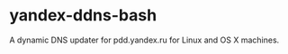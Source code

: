 yandex-ddns-bash
================

A dynamic DNS updater for pdd.yandex.ru for Linux and OS X machines.
